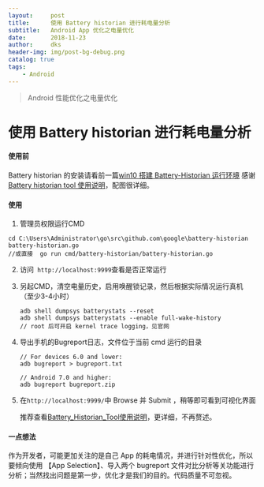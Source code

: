 ```yaml
---
layout:     post
title:      使用 Battery historian 进行耗电量分析
subtitle:   Android App 优化之电量优化
date:       2018-11-23
author:     dks
header-img: img/post-bg-debug.png
catalog: true
tags:
	- Android
---
```


> Android 性能优化之电量优化

# 使用 Battery historian 进行耗电量分析

#### 使用前
Battery historian 的安装请看前一篇[win10 搭建 Battery-Historian 运行环境](http://dkaishu.com/2018/11/23/win10%E6%90%AD%E5%BB%BABattery-Historian%E8%BF%90%E8%A1%8C%E7%8E%AF%E5%A2%83/)
感谢 [Battery historian tool 使用说明](https://wwmmyy.github.io/2016/12/14/Battery_Historian_Tool%E4%BD%BF%E7%94%A8%E8%AF%B4%E6%98%8E/)，配图很详细。
#### 使用
1. 管理员权限运行CMD

  ```
  cd C:\Users\Administrator\go\src\github.com\google\battery-historian
  battery-historian.go
  //或直接  go run cmd/battery-historian/battery-historian.go	 
  ```

2. 访问``` http://localhost:9999```查看是否正常运行

3. 另起CMD，清空电量历史，启用唤醒锁记录，然后根据实际情况运行真机（至少3-4小时）

   ```
   adb shell dumpsys batterystats --reset
   adb shell dumpsys batterystats --enable full-wake-history
   // root 后可开启 kernel trace logging，见官网
   ```

4. 导出手机的Bugreport日志，文件位于当前 cmd 运行的目录

   ```
   // For devices 6.0 and lower:
   adb bugreport > bugreport.txt

   // Android 7.0 and higher:
   adb bugreport bugreport.zip
   ```

5. 在```http://localhost:9999/```中 Browse 并 Submit ，稍等即可看到可视化界面

   推荐查看[Battery_Historian_Tool使用说明](https://wwmmyy.github.io/2016/12/14/Battery_Historian_Tool%E4%BD%BF%E7%94%A8%E8%AF%B4%E6%98%8E/)，更详细，不再赘述。

#### 一点想法

作为开发者，可能更加关注的是自己 App 的耗电情况，并进行针对性优化，所以要倾向使用 【App Selection】、导入两个 bugreport 文件对比分析等关功能进行分析；当然找出问题是第一步，优化才是我们的目的。代码质量不可忽视。